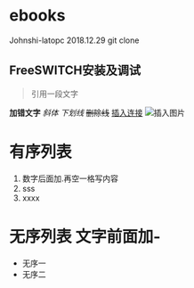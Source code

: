 # ebooks
Johnshi-latopc 2018.12.29 git clone
## FreeSWITCH安装及调试

>引用一段文字
>
**加错文字**
*斜体*
_下划线_
~~删除线~~
[插入连接](http://www.baidu.com)
![插入图片](http://www.baidu.com/img/bd_log.png)

# 有序列表
1. 数字后面加.再空一格写内容
2. sss
3. xxxx

# 无序列表 文字前面加-
- 无序一
- 无序二
